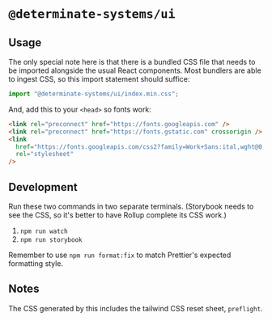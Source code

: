 # `@determinate-systems/ui`

## Usage

The only special note here is that there is a bundled CSS file that needs to be imported alongside the usual React components. Most bundlers are able to ingest CSS, so this import statement should suffice:

```javascript
import "@determinate-systems/ui/index.min.css";
```

And, add this to your `<head>` so fonts work:

```html
<link rel="preconnect" href="https://fonts.googleapis.com" />
<link rel="preconnect" href="https://fonts.gstatic.com" crossorigin />
<link
  href="https://fonts.googleapis.com/css2?family=Work+Sans:ital,wght@0,100..900;1,100..900&display=swap"
  rel="stylesheet"
/>
```

## Development

Run these two commands in two separate terminals. (Storybook needs to see the CSS, so it's better to have Rollup complete its CSS work.)

1. `npm run watch`
2. `npm run storybook`

Remember to use `npm run format:fix` to match Prettier's expected formatting style.

## Notes

The CSS generated by this includes the tailwind CSS reset sheet, `preflight`.
